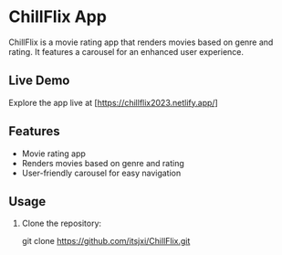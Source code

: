 # ChillFlix App

ChillFlix is a movie rating app that renders movies based on genre and rating. It features a carousel for an enhanced user experience.

## Live Demo
Explore the app live at [https://chillflix2023.netlify.app/]

## Features
- Movie rating app
- Renders movies based on genre and rating
- User-friendly carousel for easy navigation

## Usage
1. Clone the repository:

   git clone https://github.com/itsjxi/ChillFlix.git

